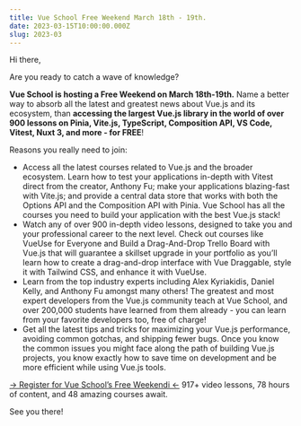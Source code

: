 ```yaml
---
title: Vue School Free Weekend March 18th - 19th.
date: 2023-03-15T10:00:00.000Z
slug: 2023-03
---
```


Hi there,

Are you ready to catch a wave of knowledge?

**Vue School is hosting a Free Weekend on March 18th-19th.**
Name a better way to absorb all the latest and greatest news about Vue.js and its ecosystem, than **accessing the largest Vue.js library in the world of over 900 lessons on Pinia, Vite.js, TypeScript, Composition API, VS Code, Vitest, Nuxt 3, and more - for FREE**!

Reasons you really need to join:

 * Access all the latest courses related to Vue.js and the broader ecosystem. Learn how to test your applications in-depth with Vitest direct from the creator, Anthony Fu; make your applications blazing-fast with Vite.js; and provide a central data store that works with both the Options API and the Composition API with Pinia. Vue School has all the courses you need to build your application with the best Vue.js stack!
 * Watch any of over 900 in-depth video lessons, designed to take you and your professional career to the next level. Check out courses like VueUse for Everyone and Build a Drag-And-Drop Trello Board with Vue.js that will guarantee a skillset upgrade in your portfolio as you&rsquo;ll learn how to create a drag-and-drop interface with Vue Draggable, style it with Tailwind CSS, and enhance it with VueUse.
 * Learn from the top industry experts including Alex Kyriakidis, Daniel Kelly, and Anthony Fu amongst many others! The greatest and most expert developers from the Vue.js community teach at Vue School, and over 200,000 students have learned from them already - you can learn from your favorite developers too, free of charge!
 * Get all the latest tips and tricks for maximizing your Vue.js performance, avoiding common gotchas, and shipping fewer bugs. Once you know the common issues you might face along the path of building Vue.js projects, you know exactly how to save time on development and be more efficient while using Vue.js tools.

[&rarr; Register for Vue School&rsquo;s Free Weekendi &larr;](https://vueschool.io/freeweekend23) 917+ video lessons, 78 hours of content, and 48 amazing courses await.

See you there!

